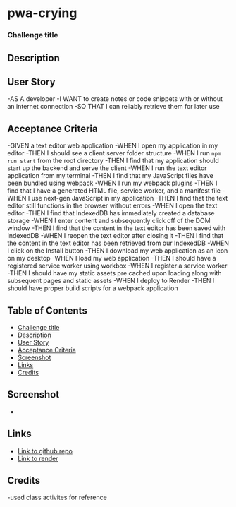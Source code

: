 # pwa-crying

### Challenge title

## Description

## User Story
-AS A developer
-I WANT to create notes or code snippets with or without an internet connection
-SO THAT I can reliably retrieve them for later use

## Acceptance Criteria
-GIVEN a text editor web application
-WHEN I open my application in my editor
-THEN I should see a client server folder structure
-WHEN I run `npm run start` from the root directory
-THEN I find that my application should start up the backend and serve the client
-WHEN I run the text editor application from my terminal
-THEN I find that my JavaScript files have been bundled using webpack
-WHEN I run my webpack plugins
-THEN I find that I have a generated HTML file, service worker, and a manifest file
-WHEN I use next-gen JavaScript in my application
-THEN I find that the text editor still functions in the browser without errors
-WHEN I open the text editor
-THEN I find that IndexedDB has immediately created a database storage
-WHEN I enter content and subsequently click off of the DOM window
-THEN I find that the content in the text editor has been saved with IndexedDB
-WHEN I reopen the text editor after closing it
-THEN I find that the content in the text editor has been retrieved from our IndexedDB
-WHEN I click on the Install button
-THEN I download my web application as an icon on my desktop
-WHEN I load my web application
-THEN I should have a registered service worker using workbox
-WHEN I register a service worker
-THEN I should have my static assets pre cached upon loading along with subsequent pages and static assets
-WHEN I deploy to Render
-THEN I should have proper build scripts for a webpack application

## Table of Contents
* [Challenge title](#challengetitle)
* [Description](#description)
* [User Story](#UserStory)
* [Acceptance Criteria](#AcceptanceCriteria)
* [Screenshot](#Screenshot)
* [Links](#Links)
* [Credits](#Credits)



## Screenshot
- ![]()


## Links
- [Link to github repo](https://github.com/Jakkiexplore/pwa-crying)
- [Link to render](https://pwa-crying.onrender.com)


## Credits
-used class activites for reference